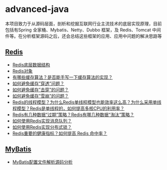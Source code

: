 # advanced-java
本项目致力于从源码层面，剖析和挖掘互联网行业主流技术的底层实现原理，目前包括有Spring 全家桶、Mybatis、Netty、Dubbo 框架，及 Redis、Tomcat 中间件等。在分析框架源码之后，还会总结这些框架的应用、应用中问题的解决思路等

## [Redis](https://github.com/HLxiaoyao/advanced-java/tree/main/docs/redis)
* [Redis底层数据结构](https://github.com/HLxiaoyao/advanced-java/blob/main/docs/redis/Redis%E5%BA%95%E5%B1%82%E6%95%B0%E6%8D%AE%E7%BB%93%E6%9E%84.md)
* [Redis对象](https://github.com/HLxiaoyao/advanced-java/blob/main/docs/redis/Redis%E5%AF%B9%E8%B1%A1.md)
* [有哪些缓存算法？是否能手写一下缓存算法的实现？](https://github.com/HLxiaoyao/advanced-java/blob/main/docs/redis/%E7%BC%93%E5%AD%98%E6%B7%98%E6%B1%B0%E7%AE%97%E6%B3%95.md)
* [如何避免缓存”穿透”问题？](https://github.com/HLxiaoyao/advanced-java/blob/main/docs/redis/%E5%A6%82%E4%BD%95%E9%81%BF%E5%85%8D%E7%BC%93%E5%AD%98%E2%80%9D%E7%A9%BF%E9%80%8F%E2%80%9D%E7%9A%84%E9%97%AE%E9%A2%98%EF%BC%9F.md)
* [如何避免缓存”击穿”的问题？](https://github.com/HLxiaoyao/advanced-java/blob/main/docs/redis/%E5%A6%82%E4%BD%95%E9%81%BF%E5%85%8D%E7%BC%93%E5%AD%98%E2%80%9D%E5%87%BB%E7%A9%BF%E2%80%9D%E7%9A%84%E9%97%AE%E9%A2%98%EF%BC%9F.md)
* [如何避免缓存”雪崩”的问题？](https://github.com/HLxiaoyao/advanced-java/blob/main/docs/redis/%E5%A6%82%E4%BD%95%E9%81%BF%E5%85%8D%E7%BC%93%E5%AD%98%E2%80%9D%E9%9B%AA%E5%B4%A9%E2%80%9D%E7%9A%84%E9%97%AE%E9%A2%98%EF%BC%9F.md)
* [Redis的线程模型？为什么Redis单线程模型也能效率这么高？为什么采用单线程模型？Redis是单线程的，如何提高多核CPU的利用率？](https://github.com/HLxiaoyao/advanced-java/blob/main/docs/redis/Redis%E7%9A%84%E7%BA%BF%E7%A8%8B%E6%A8%A1%E5%9E%8B%EF%BC%9F%E4%B8%BA%E4%BB%80%E4%B9%88Redis%E5%8D%95%E7%BA%BF%E7%A8%8B%E6%A8%A1%E5%9E%8B%E4%B9%9F%E8%83%BD%E6%95%88%E7%8E%87%E8%BF%99%E4%B9%88%E9%AB%98%EF%BC%9F%E4%B8%BA%E4%BB%80%E4%B9%88%E9%87%87%E7%94%A8%E5%8D%95%E7%BA%BF%E7%A8%8B%E6%A8%A1%E5%9E%8B%EF%BC%9FRedis%E6%98%AF%E5%8D%95%E7%BA%BF%E7%A8%8B%E7%9A%84%EF%BC%8C%E5%A6%82%E4%BD%95%E6%8F%90%E9%AB%98%E5%A4%9A%E6%A0%B8CPU%E7%9A%84%E5%88%A9%E7%94%A8%E7%8E%87%EF%BC%9F.md)
* [Redis有几种数据“过期”策略？Redis有哪几种数据“淘汰”策略？](https://github.com/HLxiaoyao/advanced-java/blob/main/docs/redis/Redis%E6%9C%89%E5%87%A0%E7%A7%8D%E6%95%B0%E6%8D%AE%E2%80%9C%E8%BF%87%E6%9C%9F%E2%80%9D%E7%AD%96%E7%95%A5%EF%BC%9FRedis%E6%9C%89%E5%93%AA%E5%87%A0%E7%A7%8D%E6%95%B0%E6%8D%AE%E2%80%9C%E6%B7%98%E6%B1%B0%E2%80%9D%E7%AD%96%E7%95%A5%EF%BC%9F.md)
* [如何使用Redis实现消息队列？
](https://github.com/HLxiaoyao/advanced-java/blob/main/docs/redis/%E5%A6%82%E4%BD%95%E4%BD%BF%E7%94%A8Redis%E5%AE%9E%E7%8E%B0%E6%B6%88%E6%81%AF%E9%98%9F%E5%88%97%EF%BC%9F.md)
* [如何使用Redis实现分布式锁？
](https://github.com/HLxiaoyao/advanced-java/blob/main/docs/redis/%E5%A6%82%E4%BD%95%E4%BD%BF%E7%94%A8Redis%E5%AE%9E%E7%8E%B0%E5%88%86%E5%B8%83%E5%BC%8F%E9%94%81%EF%BC%9F.md)
* [Redis重要的健康指标？如何提高 Redis 命中率？](https://github.com/HLxiaoyao/advanced-java/blob/main/docs/redis/Redis%E9%87%8D%E8%A6%81%E7%9A%84%E5%81%A5%E5%BA%B7%E6%8C%87%E6%A0%87%EF%BC%9F%E5%A6%82%E4%BD%95%E6%8F%90%E9%AB%98%20Redis%20%E5%91%BD%E4%B8%AD%E7%8E%87%EF%BC%9F.md)



## [MyBatis](https://github.com/HLxiaoyao/advanced-java/tree/main/docs/Mybatis)
* [MyBatis配置文件解析源码分析](https://github.com/HLxiaoyao/advanced-java/blob/main/docs/Mybatis/MyBatis%E9%85%8D%E7%BD%AE%E6%96%87%E4%BB%B6%E8%A7%A3%E6%9E%90%E6%BA%90%E7%A0%81%E5%88%86%E6%9E%90.md)


